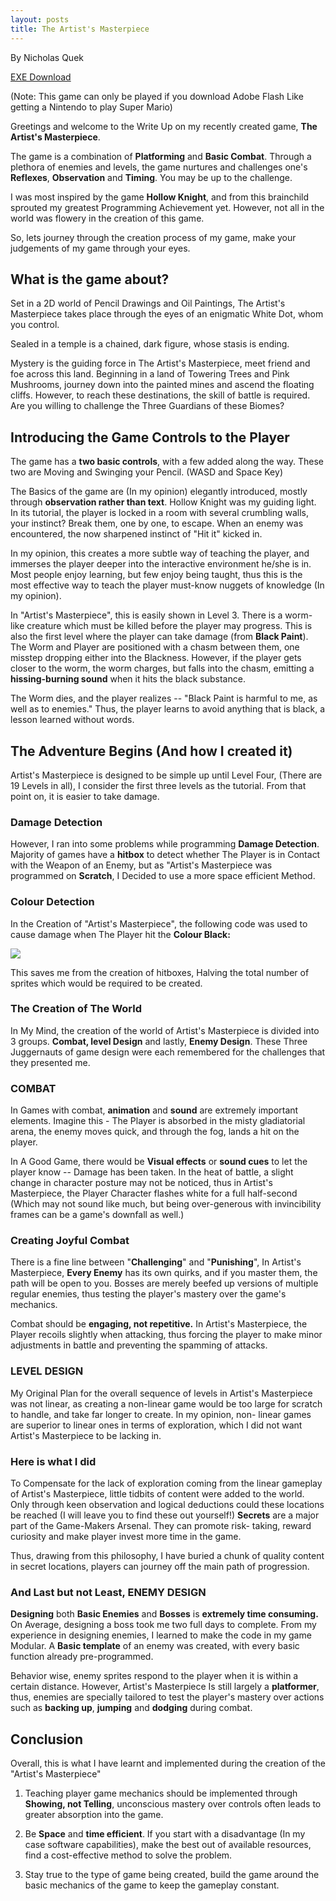 ```yaml
---
layout: posts
title: The Artist's Masterpiece
---
```


By Nicholas Quek

[EXE Download](../projects/indiv/2020-05-11-artists-masterpiece/Artists-Masterpiece.exe) 

(Note: This game can only be played if you download Adobe Flash Like getting a Nintendo to play Super Mario)

Greetings and welcome to the Write Up on my recently created game, **The Artist's Masterpiece**.

The game is a combination of **Platforming** and **Basic Combat**. Through a plethora of enemies and levels, the game nurtures and challenges one's **Reflexes**, **Observation** and **Timing**. You may be up to the challenge.

I was most inspired by the game **Hollow Knight**, and from this brainchild sprouted my greatest Programming Achievement yet. However, not all in the world was flowery in the creation of this game.

So, lets journey through the creation process of my game, make your judgements of my game through your eyes.

## What is the game about?

Set in a 2D world of Pencil Drawings and Oil Paintings, The Artist's Masterpiece takes place through the eyes of an enigmatic White Dot, whom you control.

Sealed in a temple is a chained, dark figure, whose stasis is ending.

Mystery is the guiding force in The Artist's Masterpiece, meet friend and foe across this land. Beginning in a land of Towering Trees and Pink Mushrooms, journey down into the painted mines and ascend the floating cliffs. However, to reach these destinations, the skill of battle is required. Are you willing to challenge the Three Guardians of these Biomes?

## Introducing the Game Controls to the Player

The game has a **two basic controls**, with a few added along the way. These two are Moving and Swinging your Pencil. (WASD and Space Key)

The Basics of the game are (In my opinion) elegantly introduced, mostly through **observation rather than text**. Hollow Knight was my guiding light. In its tutorial, the player is locked in a room with several crumbling walls, your instinct? Break them, one by one, to escape. When an enemy was encountered, the now sharpened instinct of "Hit it" kicked in.

In my opinion, this creates a more subtle way of teaching the player, and immerses the player deeper into the interactive environment he/she is in. Most people enjoy learning, but few enjoy being taught, thus this is the most effective way to teach the player must-know nuggets of knowledge (In my opinion).

In "Artist's Masterpiece", this is easily shown in Level 3. There is a worm-like creature which must be killed before the player may progress. This is also the first level where the player can take damage (from **Black Paint**). The Worm and Player are positioned with a chasm between them, one misstep dropping either into the Blackness. However, if the player gets closer to the worm, the worm charges, but falls into the chasm, emitting a **hissing-burning sound** when it hits the black substance.

The Worm dies, and the player realizes -- "Black Paint is harmful to me, as well as to enemies." Thus, the player learns to avoid anything that is black, a lesson learned without words.

## The Adventure Begins (And how I created it)

Artist's Masterpiece is designed to be simple up until Level Four, (There are 19 Levels in all), I consider the first three levels as the tutorial. From that point on, it is easier to take damage.

### Damage Detection

However, I ran into some problems while programming **Damage Detection**. Majority of games have a **hitbox** to detect whether The Player is in Contact with the Weapon of an Enemy, but as "Artist's Masterpiece was programmed on **Scratch**, I Decided to use a more space efficient Method.

### Colour Detection
In the Creation of "Artist's Masterpiece", the following code was used to cause damage when The Player hit the **Colour Black:**

![](../projects/indiv/2020-05-11-artists-masterpiece/image001.png)

This saves me from the creation of hitboxes, Halving the total number of sprites which would be required to be created.

### The Creation of The World

In My Mind, the creation of the world of Artist's Masterpiece is divided into 3 groups. **Combat, level Design** and lastly, **Enemy Design**. These Three Juggernauts of game design were each remembered for the challenges that they presented me.

### COMBAT

In Games with combat, **animation** and **sound** are extremely important elements. Imagine this - The Player is absorbed in the misty gladiatorial arena, the enemy moves quick, and through the fog, lands a hit on the player.

In A Good Game, there would be **Visual effects** or **sound cues** to let the player know -- Damage has been taken. In the heat of battle, a slight change in character posture may not be noticed, thus in Artist's Masterpiece, the Player Character flashes white for a full half-second (Which may not sound like much, but being over-generous with invincibility frames can be a game's downfall as well.)

### Creating Joyful Combat

There is a fine line between "**Challenging**" and "**Punishing**", In Artist's Masterpiece, **Every Enemy** has its own quirks, and if you master them, the path will be open to you. Bosses are merely beefed up versions of multiple regular enemies, thus testing the player's mastery over the game's mechanics.

Combat should be **engaging, not repetitive.** In Artist's Masterpiece, the Player recoils slightly when attacking, thus forcing the player to make minor adjustments in battle and preventing the spamming of attacks.

### LEVEL DESIGN

My Original Plan for the overall sequence of levels in Artist's Masterpiece was not linear, as creating a non-linear game would be too large for scratch to handle, and take far longer to create. In my opinion, non- linear games are superior to linear ones in terms of exploration, which I did not want Artist's Masterpiece to be lacking in.

### Here is what I did

To Compensate for the lack of exploration coming from the linear gameplay of Artist's Masterpiece, little tidbits of content were added to the world. Only through keen observation and logical deductions could these locations be reached (I will leave you to find these out yourself!) **Secrets** are a major part of the Game-Makers Arsenal. They can promote risk- taking, reward curiosity and make player invest more time in the game.

Thus, drawing from this philosophy, I have buried a chunk of quality content in secret locations, players can journey off the main path of progression.

### And Last but not Least, ENEMY DESIGN

**Designing** both **Basic Enemies** and **Bosses** is **extremely time consuming.** On Average, designing a boss took me two full days to complete. From my experience in designing enemies, I learned to make the code in my game Modular. A **Basic template** of an enemy was created, with every basic function already pre-programmed.

Behavior wise, enemy sprites respond to the player when it is within a certain distance. However, Artist's Masterpiece Is still largely a **platformer**, thus, enemies are specially tailored to test the player's mastery over actions such as **backing up**, **jumping** and **dodging** during combat.


## Conclusion
Overall, this is what I have learnt and implemented during the creation of the "Artist's Masterpiece"

1.  Teaching player game mechanics should be implemented through **Showing, not Telling**, unconscious mastery over controls often leads to greater absorption into the game.

2.  Be **Space** and **time efficient**. If you start with a disadvantage (In my case software capabilities), make the best out of available resources, find a cost-effective method to solve the problem.

3.  Stay true to the type of game being created, build the game around the basic mechanics of the game to keep the gameplay constant.
